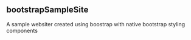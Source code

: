 ## bootstrapSampleSite

A sample websiter created using boostrap with native bootstrap styling components

